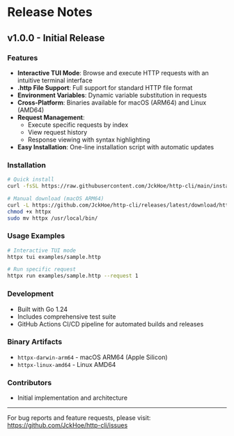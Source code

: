 # Release Notes

## v1.0.0 - Initial Release

### Features
- **Interactive TUI Mode**: Browse and execute HTTP requests with an intuitive terminal interface
- **.http File Support**: Full support for standard HTTP file format
- **Environment Variables**: Dynamic variable substitution in requests
- **Cross-Platform**: Binaries available for macOS (ARM64) and Linux (AMD64)
- **Request Management**: 
  - Execute specific requests by index
  - View request history
  - Response viewing with syntax highlighting
- **Easy Installation**: One-line installation script with automatic updates

### Installation
```bash
# Quick install
curl -fsSL https://raw.githubusercontent.com/JckHoe/http-cli/main/install.sh | bash

# Manual download (macOS ARM64)
curl -L https://github.com/JckHoe/http-cli/releases/latest/download/httpx-darwin-arm64 -o httpx
chmod +x httpx
sudo mv httpx /usr/local/bin/
```

### Usage Examples
```bash
# Interactive TUI mode
httpx tui examples/sample.http

# Run specific request
httpx run examples/sample.http --request 1
```

### Development
- Built with Go 1.24
- Includes comprehensive test suite
- GitHub Actions CI/CD pipeline for automated builds and releases

### Binary Artifacts
- `httpx-darwin-arm64` - macOS ARM64 (Apple Silicon)
- `httpx-linux-amd64` - Linux AMD64

### Contributors
- Initial implementation and architecture

---

For bug reports and feature requests, please visit: https://github.com/JckHoe/http-cli/issues